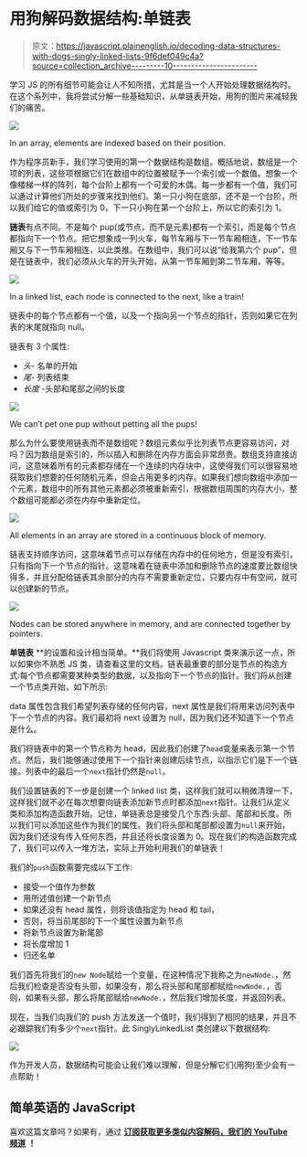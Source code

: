 # 用狗解码数据结构:单链表

> 原文：<https://javascript.plainenglish.io/decoding-data-structures-with-dogs-singly-linked-lists-9f6def049c4a?source=collection_archive---------10----------------------->

学习 JS 的所有细节可能会让人不知所措，尤其是当一个人开始处理数据结构时。在这个系列中，我将尝试分解一些基础知识，从单链表开始，用狗的图片来减轻我们的痛苦。

![](img/92fe448fcf664d43135ed95f3ccf932d.png)

In an array, elements are indexed based on their position.

作为程序员新手，我们学习使用的第一个数据结构是数组。概括地说，数组是一个项的列表，这些项根据它们在数组中的位置被赋予一个索引或一个数值。想象一个像楼梯一样的阵列，每个台阶上都有一个可爱的木偶。每一步都有一个值，我们可以通过计算他们所处的步骤来找到他们。第一只小狗在底部，还不是一个台阶，所以我们给它的值或索引为 0，下一只小狗在第一个台阶上，所以它的索引为 1。

**链表**有点不同。不是每个 pup(或节点，而不是元素)都有一个索引，而是每个节点都指向下一个节点。把它想象成一列火车，每节车厢与下一节车厢相连，下一节车厢又与下一节车厢相连，以此类推。在数组中，我们可以说“给我第六个 pup”，但是在链表中，我们必须从火车的开头开始，从第一节车厢到第二节车厢，等等。

![](img/d27651eee00c74e2f78483dbe60f8011.png)

In a linked list, each node is connected to the next, like a train!

链表中的每个节点都有一个值，以及一个指向另一个节点的指针，否则如果它在列表的末尾就指向 null。

链表有 3 个属性:

*   *头-* 名单的开始
*   *尾-* 列表结束
*   *长度* -头部和尾部之间的长度

![](img/099e84cdafea91ec46da108c8bc222e4.png)

We can’t pet one pup without petting all the pups!

那么为什么要使用链表而不是数组呢？数组元素似乎比列表节点更容易访问，对吗？因为数组是索引的，所以插入和删除在内存方面会非常昂贵。数组支持直接访问，这意味着所有的元素都存储在一个连续的内存块中，这使得我们可以很容易地获取我们想要的任何随机元素，但会占用更多的内存。如果我们想向数组中添加一个元素，数组中的所有其他元素都必须被重新索引，根据数组周围的内存大小，整个数组可能都必须在内存中重新定位。

![](img/422d8f4c771f8d2fa3e3e9eb7c0e2849.png)

All elements in an array are stored in a continuous block of memory.

链表支持顺序访问，这意味着节点可以存储在内存中的任何地方，但是没有索引，只有指向下一个节点的指针。这意味着在链表中添加和删除节点的速度要比数组快得多，并且分配给链表其余部分的内存不需要重新定位，只要内存中有空间，就可以创建新的节点。

![](img/7db9b63c22a0cf76995d5e9dd2084ddb.png)

Nodes can be stored anywhere in memory, and are connected together by pointers.

**单链表** **的设置和设计相当简单。**我们将使用 Javascript 类来演示这一点，所以如果你不熟悉 JS 类，请查看这里的文档。链表最重要的部分是节点的构造方式:每个节点都需要某种类型的数据，以及指向下一个节点的指针。我们将从创建一个节点类开始，如下所示:

data 属性包含我们希望列表存储的任何内容，next 属性是我们将用来访问列表中下一个节点的内容。我们最初将 next 设置为 null，因为我们还不知道下一个节点是什么。

我们将链表中的第一个节点称为 head，因此我们创建了`head`变量来表示第一个节点。然后，我们能够通过使用下一个指针来创建后续节点，以指示它们是下一个链接。列表中的最后一个`next`指针仍然是`null`。

我们设置链表的下一步是创建一个 linked list 类，这样我们就可以稍微清理一下，这样我们就不必在每次想要向链表添加新节点时都添加`next`指针。让我们从定义类和添加构造函数开始。记住，单链表总是接受几个东西:头部、尾部和长度。所以我们可以添加这些作为我们的属性。我们将头部和尾部都设置为`null`来开始，因为我们还没有传入任何东西，并且还将长度设置为 0。现在我们的构造函数完成了，我们可以传入一堆方法，实际上开始利用我们的单链表！

我们的`push`函数需要完成以下工作:

*   接受一个值作为参数
*   用所述值创建一个新节点
*   如果还没有 head 属性，则将该值指定为 head 和 tail，
*   否则，将当前尾部的下一个属性设置为新节点
*   将新节点设置为新尾部
*   将长度增加 1
*   归还名单

我们首先将我们的`new Node`赋给一个变量，在这种情况下我称之为`newNode.`，然后我们检查是否没有头部，如果没有，那么将头部和尾部都赋给`newNode.`，否则，如果有头部，那么将尾部赋给`newNode.`，然后我们增加长度，并返回列表。

现在，当我们向我们的 push 方法发送一个值时，我们得到了相同的结果，并且不必跟踪我们有多少个`next`指针。此 SinglyLinkedList 类创建以下数据结构:

![](img/fff5d2a70e9a0e31f33aa63e11bfa4eb.png)

作为开发人员，数据结构可能会让我们难以理解，但是分解它们(用狗)至少会有一点帮助！

## 简单英语的 JavaScript

喜欢这篇文章吗？如果有，通过 [**订阅获取更多类似内容解码，我们的 YouTube 频道**](https://www.youtube.com/channel/UCtipWUghju290NWcn8jhyAw) **！**